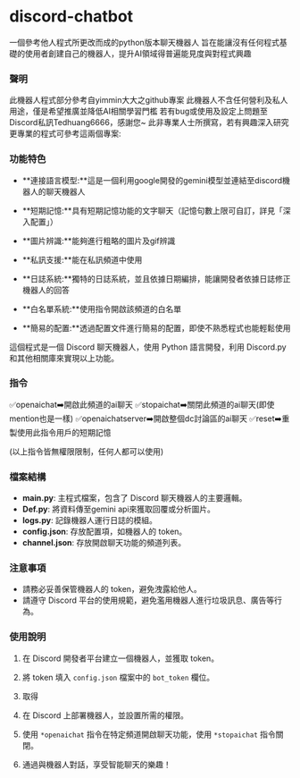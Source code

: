 # discord-chatbot
一個參考他人程式所更改而成的python版本聊天機器人
旨在能讓沒有任何程式基礎的使用者創建自己的機器人，提升AI領域得普遍能見度與對程式興趣

### 聲明
此機器人程式部分參考自yimmin大大之github專案
此機器人不含任何營利及私人用途，僅是希望推廣並降低AI相關學習門檻
若有bug或使用及設定上問題至Discord私訊Tedhuang6666，感謝您~
此非專業人士所撰寫，若有興趣深入研究更專業的程式可參考這兩個專案:

### 功能特色

* **連接語言模型:**這是一個利用google開發的gemini模型並連結至discord機器人的聊天機器人

* **短期記憶:**具有短期記憶功能的文字聊天（記憶句數上限可自訂，詳見「深入配置」）

* **圖片辨識:**能夠進行粗略的圖片及gif辨識

* **私訊支援:**能在私訊頻道中使用

* **日誌系統:**獨特的日誌系統，並且依據日期編排，能讓開發者依據日誌修正機器人的回答

* **白名單系統:**使用指令開啟該頻道的白名單

* **簡易的配置:**透過配置文件進行簡易的配置，即使不熟悉程式也能輕鬆使用

這個程式是一個 Discord 聊天機器人，使用 Python 語言開發，利用 Discord.py 和其他相關庫來實現以上功能。

### 指令
✅openaichat➡️開啟此頻道的ai聊天
✅stopaichat➡️關閉此頻道的ai聊天(即使mention也是一樣)
✅openaichatserver➡️開啟整個dc討論區的ai聊天
✅reset➡️重製使用此指令用戶的短期記憶

(以上指令皆無權限限制，任何人都可以使用)

### 檔案結構
- **main.py**: 主程式檔案，包含了 Discord 聊天機器人的主要邏輯。
- **Def.py**: 將資料傳至gemini api來獲取回覆或分析圖片。
- **logs.py**: 記錄機器人運行日誌的模組。
- **config.json**: 存放配置項，如機器人的 token。
- **channel.json**: 存放開啟聊天功能的頻道列表。

### 注意事項
- 請務必妥善保管機器人的 token，避免洩露給他人。
- 請遵守 Discord 平台的使用規範，避免濫用機器人進行垃圾訊息、廣告等行為。

### 使用說明
1. 在 Discord 開發者平台建立一個機器人，並獲取 token。

2. 將 token 填入 `config.json` 檔案中的 `bot_token` 欄位。
3. 取得
3. 在 Discord 上部署機器人，並設置所需的權限。
4. 使用 `*openaichat` 指令在特定頻道開啟聊天功能，使用 `*stopaichat` 指令關閉。
5. 通過與機器人對話，享受智能聊天的樂趣！
